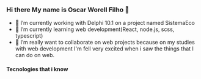 ### Hi there My name is Oscar Worell Filho 👋

<!--
**Worell97/Worell97** is a ✨ _special_ ✨ repository because its `README.md` (this file) appears on your GitHub profile.
-->


  - 🔭 I’m currently working with Delphi 10.1 on a project named SistemaEco
  - 🌱 I’m currently learning web development(React, node.js, scss, typescript)
  - 👯 I’m really want to collaborate on web projects because on my studies with web 
    development I'm fell very excited when i saw the things that I can do on web.
<h4>Tecnologies that i know</h4>
